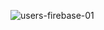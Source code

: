 ![users-firebase-01](https://user-images.githubusercontent.com/52263928/86987791-3ef41100-c16d-11ea-8e1d-42e875470566.jpeg)
